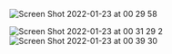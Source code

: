 
![Screen Shot 2022-01-23 at 00 29 58](https://user-images.githubusercontent.com/37848207/165469762-ce6b0a81-30a5-433d-a8b3-88d41ebf0f5a.png)

![Screen Shot 2022-01-23 at 00 31 29 2](https://user-images.githubusercontent.com/37848207/165469822-3e9a45fc-6a81-495d-a5f3-8723eccf853f.png)
![Screen Shot 2022-01-23 at 00 39 30](https://user-images.githubusercontent.com/37848207/165469846-79b589ef-357b-4657-a990-5a7ed16910da.png)
